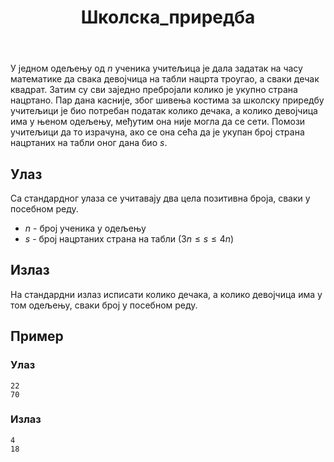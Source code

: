 ﻿---
title: Школска_приредба
timelimit: 1.0 
memlimit: 64   
owner: Јована Ормановић 
origin:    
tags: [школска_приредба]
status: КОМПЛЕТАН
status-od: 2019-08-16   
solutions:
  - name: ex0
    lang: [cpp, cs, py]
    desc: ""
    tags: []
---
У једном одељењу од $n$ ученика учитељица је дала задатак на часу математике да свака девојчица на табли нацрта троугао, а сваки дечак квадрат. Затим су сви заједно пребројали колико је укупно страна нацртано.
Пар дана касније, због шивења костима за школску приредбу учитељици је био потребан податак колико дечака, а колико девојчица има у њеном одељењу, међутим она није могла да се сети.
Помози учитељици да то израчуна, ако се она сећа да је укупан број страна нацртаних на табли оног дана био $s$.

## Улаз

Са стандардног улаза се учитавају два цела позитивна броја, сваки у посебном реду.
- $n$ - број ученика у одељењу
- $s$ - број нацртаних страна на табли ($3n\leq s\leq 4n$)
## Излаз

На стандардни излаз исписати колико дечака, а колико девојчица има у том одељењу, сваки број у посебном реду.
## Пример 

### Улаз

~~~
22
70
~~~

### Излаз

~~~
4
18
~~~


